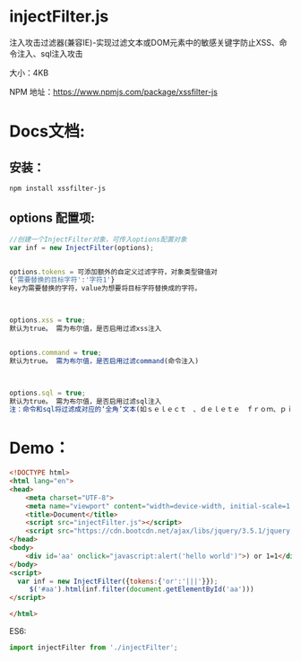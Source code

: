 # injectFilter.js
注入攻击过滤器(兼容IE)-实现过滤文本或DOM元素中的敏感关键字防止XSS、命令注入、sql注入攻击

大小：4KB

NPM 地址：https://www.npmjs.com/package/xssfilter-js
# Docs文档:
## 安装：
```
npm install xssfilter-js
```
## options 配置项:
```javascript
//创建一个InjectFilter对象，可传入options配置对象
var inf = new InjectFilter(options);


options.tokens = 可添加额外的自定义过滤字符，对象类型键值对
{'需要替换的目标字符':'字符1'} 
key为需要替换的字符，value为想要将目标字符替换成的字符。



options.xss = true; 
默认为true。 需为布尔值，是否启用过滤xss注入


options.command = true;
默认为true。 需为布尔值，是否启用过滤command(命令注入)



options.sql = true;
默认为true。 需为布尔值，是否启用过滤sql注入
注：命令和sql将过滤成对应的‘全角’文本(如ｓｅｌｅｃｔ　、ｄｅｌｅｔｅ　ｆｒｏｍ、ｐｉｎｇ )
```
# Demo：
```html
<!DOCTYPE html>
<html lang="en">
<head>
    <meta charset="UTF-8">
    <meta name="viewport" content="width=device-width, initial-scale=1.0">
    <title>Document</title>
    <script src="injectFilter.js"></script>
    <script src="https://cdn.bootcdn.net/ajax/libs/jquery/3.5.1/jquery.js"></script>
</head>
<body>
    <div id='aa' onclick="javascript:alert('hello world')">) or 1=1</div>
</body>
<script>
  var inf = new InjectFilter({tokens:{'or':'|||'}});
     $('#aa').html(inf.filter(document.getElementById('aa')))
</script>

</html>
```
ES6:
```javascript
import injectFilter from './injectFilter';
```
